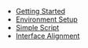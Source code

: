 - [Getting Started](getting-started.md)
- [Environment Setup](environment-setup.md)
- [Simple Script](simple-script.md)
- [Interface Alignment](interface-alignment.md)

